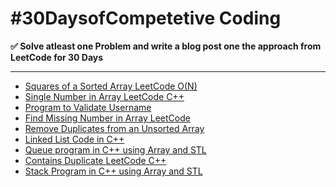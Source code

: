 # #30DaysofCompetetive Coding
 <strong>✅ Solve atleast one Problem and write a blog post one the approach from LeetCode for 30 Days </strong>
***

<!-- BLOG-POST-LIST:START -->
- [Squares of a Sorted Array LeetCode O(N)](https://matrixread.com/squares-of-a-sorted-array-leetcode-on/)
- [Single Number in Array LeetCode C++](https://matrixread.com/single-number-in-array-leetcode-c/)
- [Program to Validate Username](https://matrixread.com/program-to-validate-username/)
- [Find Missing Number in Array LeetCode](https://matrixread.com/find-missing-number-in-array-leetcode/)
- [Remove Duplicates from an Unsorted Array](https://matrixread.com/remove-duplicates-from-an-unsorted-array/)
- [Linked List Code in C++](https://matrixread.com/linked-list-code-in-c/)
- [Queue program in C++ using Array and STL](https://matrixread.com/queue-program-in-c-using-array-and-stl/)
- [Contains Duplicate LeetCode C++](https://matrixread.com/contains-duplicate-leetcode-c/)
- [Stack Program in C++ using Array and STL](https://matrixread.com/stack-program-in-c-using-array-and-stl/)
<!-- BLOG-POST-LIST:END -->
